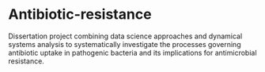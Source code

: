 # Antibiotic-resistance
Dissertation project combining data science approaches and dynamical systems analysis to systematically investigate the processes governing antibiotic uptake in pathogenic bacteria and its implications for antimicrobial resistance.
